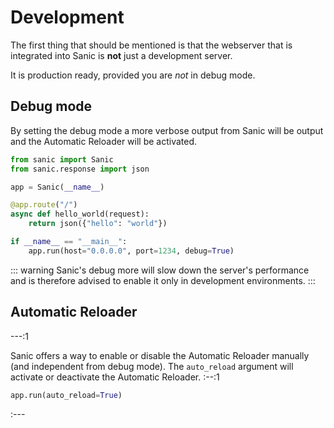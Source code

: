 # Development

The first thing that should be mentioned is that the webserver that is integrated into Sanic is **not** just a development server. 

It is production ready, provided you are *not* in debug mode.

## Debug mode

By setting the debug mode a more verbose output from Sanic will be output and the Automatic Reloader will be activated.

```python
from sanic import Sanic
from sanic.response import json

app = Sanic(__name__)

@app.route("/")
async def hello_world(request):
    return json({"hello": "world"})

if __name__ == "__main__":
    app.run(host="0.0.0.0", port=1234, debug=True)
```

::: warning
Sanic's debug more will slow down the server's performance and is therefore advised to enable it only in development environments.
:::
## Automatic Reloader

---:1

Sanic offers a way to enable or disable the Automatic Reloader manually (and independent from debug mode). The `auto_reload` argument will activate or deactivate the Automatic Reloader.
:--:1
```python
app.run(auto_reload=True)
```
:---
